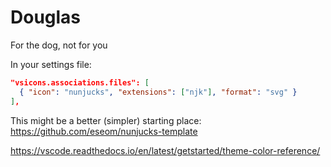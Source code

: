 # Douglas
For the dog, not for you

In your settings file:
```json
"vsicons.associations.files": [
  { "icon": "nunjucks", "extensions": ["njk"], "format": "svg" }
],
```

This might be a better (simpler) starting place:
https://github.com/eseom/nunjucks-template


https://vscode.readthedocs.io/en/latest/getstarted/theme-color-reference/